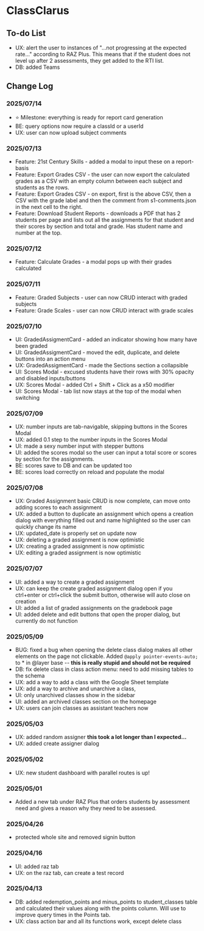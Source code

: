 # ClassClarus

## To-do List

- UX: alert the user to instances of "...not progressing at the expected rate..." according to RAZ Plus. This means that if the student does not level up after 2 assessments, they get added to the RTI list.
- DB: added Teams

## Change Log

### 2025/07/14

- ⭐ Milestone: everything is ready for report card generation
- BE: query options now require a classId or a userId
- UX: user can now upload subject comments

### 2025/07/13

- Feature: 21st Century Skills - added a modal to input these on a report-basis
- Feature: Export Grades CSV - the user can now export the calculated grades as a CSV with an empty column between each subject and students as the rows.
- Feature: Export Grades CSV - on export, first is the above CSV, then a CSV with the grade label and then the comment from s1-comments.json in the next cell to the right.
- Feature: Download Student Reports - downloads a PDF that has 2 students per page and lists out all the assignments for that student and their scores by section and total and grade. Has student name and number at the top.

### 2025/07/12

- Feature: Calculate Grades - a modal pops up with their grades calculated

### 2025/07/11

- Feature: Graded Subjects - user can now CRUD interact with graded subjects
- Feature: Grade Scales - user can now CRUD interact with grade scales

### 2025/07/10

- UI: GradedAssigmentCard - added an indicator showing how many have been graded
- UI: GradedAssigmentCard - moved the edit, duplicate, and delete buttons into an action menu
- UX: GradedAssigmentCard - made the Sections section a collapsible
- UI: Scores Modal - excused students have their rows with 30% opacity and disabled inputs/buttons
- UX: Scores Modal - added Ctrl + Shift + Click as a x50 modifier
- UI: Scores Modal - tab list now stays at the top of the modal when switching

### 2025/07/09

- UX: number inputs are tab-navigable, skipping buttons in the Scores Modal
- UX: added 0.1 step to the number inputs in the Scores Modal
- UI: made a sexy number input with stepper buttons
- UI: added the scores modal so the user can input a total score or scores by section for the assignments.
- BE: scores save to DB and can be updated too
- BE: scores load correctly on reload and populate the modal

### 2025/07/08

- UX: Graded Assignment basic CRUD is now complete, can move onto adding scores to each assignment
- UX: added a button to duplicate an assignment which opens a creation dialog with everything filled out and name highlighted so the user can quickly change its name
- UX: updated_date is properly set on update now
- UX: deleting a graded assignment is now optimistic
- UX: creating a graded assignment is now optimistic
- UX: editing a graded assignment is now optimistic

### 2025/07/07

- UI: added a way to create a graded assignment
- UX: can keep the create graded assignment dialog open if you ctrl+enter or ctrl+click the submit button, otherwise will auto close on creation
- UI: added a list of graded assignments on the gradebook page
- UI: added delete and edit buttons that open the proper dialog, but currently do not function

### 2025/05/09

- BUG: fixed a bug when opening the delete class dialog makes all other elements on the page not clickable. Added `@apply pointer-events-auto;` to \* in @layer base -- **this is really stupid and should not be required**
- DB: fix delete class in class action menu: need to add missing tables to the schema
- UX: add a way to add a class with the Google Sheet template
- UX: add a way to archive and unarchive a class,
- UI: only unarchived classes show in the sidebar
- UI: added an archived classes section on the homepage
- UX: users can join classes as assistant teachers now

### 2025/05/03

- UX: added random assigner **this took a lot longer than I expected...**
- UX: added create assigner dialog

### 2025/05/02

- UX: new student dashboard with parallel routes is up!

### 2025/05/01

- Added a new tab under RAZ Plus that orders students by assessment need and gives a reason why they need to be assessed.

### 2025/04/26

- protected whole site and removed signin button

### 2025/04/16

- UI: added raz tab
- UX: on the raz tab, can create a test record

### 2025/04/13

- DB: added redemption_points and minus_points to student_classes table and calculated their values along with the points column. Will use to improve query times in the Points tab.
- UX: class action bar and all its functions work, except delete class
